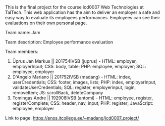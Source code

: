This is the final project for the course icd0007 Web Technologies at TalTech.
This web application has the aim to deliver an employer a safe and easy way to evaluate its employees performances. Employees can see their evaluations on their own personal page.

Team name: Jam

Team description: Employee performance evaluation

Team members:

1. Üprus Jan Markus || 201754IVSB (juprus) - HTML: employer, employerInput; CSS: body, table; PHP: employee, employer; SQL: employee, employer
2. D'Angelo Mariano || 201752IVSB (madang) - HTML: index, userCredentials; CSS: footer, images, lists; PHP: index, employerInput,  validateUserCredentials; SQL: register, employerinput, login, removeItem; JS: scrollBack, deleteCompany
3. Tomingas Andre || 192908IVSB (antomi) - HTML: employee, register, registerComplete; CSS: header, nav, input; PHP: register; JavaScript: employee, employer

Link to page: https://enos.itcollege.ee/~madang/icd0007_project/
